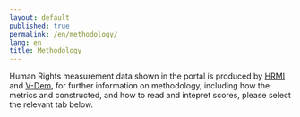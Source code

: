 ```yaml
---
layout: default
published: true
permalink: /en/methodology/
lang: en
title: Methodology
---
```


Human Rights measurement data shown in the portal is produced by [HRMI](https://humanrightsmeasurement.org) and [V-Dem](www.v-dem.net), for further information on methodology, including how the metrics and constructed, and how to read and intepret scores, please select the relevant tab below. 
